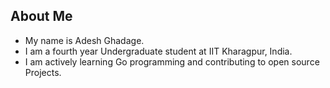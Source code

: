 ## About Me

- My name is Adesh Ghadage.
- I am a fourth year Undergraduate student at IIT Kharagpur, India.
- I am actively learning Go programming and contributing to open source Projects.

